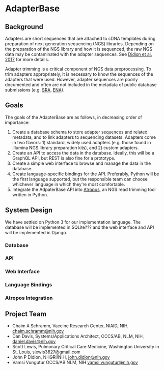 # AdapterBase

## Background

Adapters are short sequences that are attached to cDNA templates during preparation of next generation sequencing (NGS) libraries. Depending on the preparation of the NGS library and how it is sequenced, the raw NGS data may be contaminated with the adapter sequences. See [Didion et al. 2017](https://peerj.com/preprints/2452/) for more details.

Adapter trimming is a critical component of NGS data preprocessing. To trim adapters appropriately, it is necessary to know the sequences of the adapters that were used. However, adapter sequences are poorly documented and often are not included in the metadata of public database submissions (e.g. [SRA](https://www.ncbi.nlm.nih.gov/sra), [ENA](http://www.ebi.ac.uk/ena)).

## Goals

The goals of the AdapterBase are as follows, in decreasing order of importance:

1. Create a database schema to store adapter sequences and related metadata, and to link adapters to sequencing datasets. Adapters come in two flavors: 1) standard, widely used adapters (e.g. those found in Illumina NGS library preparation kits), and 2) custom adapters.
2. Create an API to access the data in the database. Ideally, this will be a GraphQL API, but REST is also fine for a prototype.
3. Create a simple web interface to browse and manage the data in the database.
4. Create language-specific bindings for the API. Preferably, Python will be the first language supported, but the responsible team can choose whichever language in which they're most comfortable.
5. Integrate the AdpaterBase API into [Atropos](https://github.com/jdidion/atropos), an NGS read trimming tool written in Python.

## System Design

We have settled on Python 3 for our implementation language. The database will be implemented in SQLite??? and the web interface and API will be implemented in Django.

### Database

### API

### Web Interface

### Language Bindings

### Atropos Integration

## Project Team

- Chaim A Schramm, Vaccine Research Center, NIAID, NIH, chaim.schramm@nih.gov
- Dan Davis, Systems/Applications Architect, OCCS/AB, NLM, NIH, daniel.davis@nih.gov
- Scott Lewis, Pulmonary Critical Care Medicine, Washington University in St. Louis, slewis3827@gmail.com
- John P Didion, NHGRI/NIH, john.didion@nih.gov
- Vamsi Vungutur OCCS/AB NLM, NIH vamsi.vungutur@nih.gov
